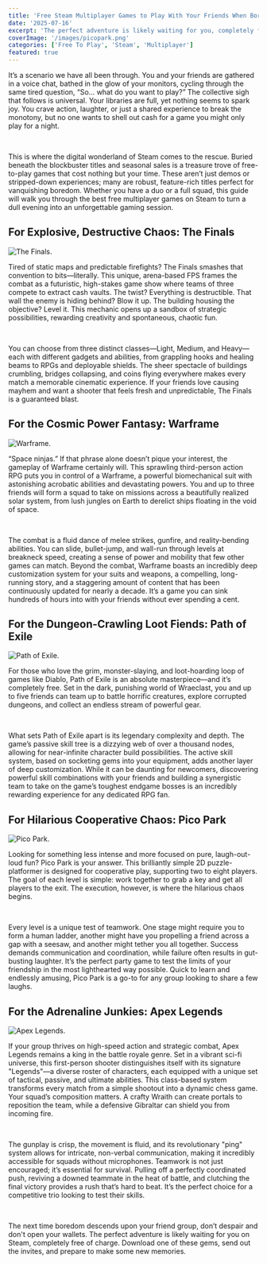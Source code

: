 ```yaml
---
title: 'Free Steam Multiplayer Games to Play With Your Friends When Boredom Hits'
date: '2025-07-16'
excerpt: 'The perfect adventure is likely waiting for you, completely free of charge. Send out the invites, and prepare to make some new memories.'
coverImage: '/images/picopark.png'
categories: ['Free To Play', 'Steam', 'Multiplayer']
featured: true
---
```


It’s a scenario we have all been through. You and your friends are gathered in a voice chat, bathed in the glow of your monitors, cycling through the same tired question, “So… what do you want to play?” The collective sigh that follows is universal. Your libraries are full, yet nothing seems to spark joy. You crave action, laughter, or just a shared experience to break the monotony, but no one wants to shell out cash for a game you might only play for a night.

&nbsp;

This is where the digital wonderland of Steam comes to the rescue. Buried beneath the blockbuster titles and seasonal sales is a treasure trove of free-to-play games that cost nothing but your time. These aren’t just demos or stripped-down experiences; many are robust, feature-rich titles perfect for vanquishing boredom. Whether you have a duo or a full squad, this guide will walk you through the best free multiplayer games on Steam to turn a dull evening into an unforgettable gaming session.


## For Explosive, Destructive Chaos: The Finals

![The Finals.](/images/TheFinals.webp)

Tired of static maps and predictable firefights? The Finals smashes that convention to bits—literally. This unique, arena-based FPS frames the combat as a futuristic, high-stakes game show where teams of three compete to extract cash vaults. The twist? Everything is destructible. That wall the enemy is hiding behind? Blow it up. The building housing the objective? Level it. This mechanic opens up a sandbox of strategic possibilities, rewarding creativity and spontaneous, chaotic fun.

&nbsp;

You can choose from three distinct classes—Light, Medium, and Heavy—each with different gadgets and abilities, from grappling hooks and healing beams to RPGs and deployable shields. The sheer spectacle of buildings crumbling, bridges collapsing, and coins flying everywhere makes every match a memorable cinematic experience. If your friends love causing mayhem and want a shooter that feels fresh and unpredictable, The Finals is a guaranteed blast.

## For the Cosmic Power Fantasy: Warframe

![Warframe.](/images/warframe.png)

“Space ninjas.” If that phrase alone doesn’t pique your interest, the gameplay of Warframe certainly will. This sprawling third-person action RPG puts you in control of a Warframe, a powerful biomechanical suit with astonishing acrobatic abilities and devastating powers. You and up to three friends will form a squad to take on missions across a beautifully realized solar system, from lush jungles on Earth to derelict ships floating in the void of space.

&nbsp;

The combat is a fluid dance of melee strikes, gunfire, and reality-bending abilities. You can slide, bullet-jump, and wall-run through levels at breakneck speed, creating a sense of power and mobility that few other games can match. Beyond the combat, Warframe boasts an incredibly deep customization system for your suits and weapons, a compelling, long-running story, and a staggering amount of content that has been continuously updated for nearly a decade. It’s a game you can sink hundreds of hours into with your friends without ever spending a cent.

## For the Dungeon-Crawling Loot Fiends: Path of Exile

![Path of Exile.](/images/pathofexile.jpg)

For those who love the grim, monster-slaying, and loot-hoarding loop of games like Diablo, Path of Exile is an absolute masterpiece—and it’s completely free. Set in the dark, punishing world of Wraeclast, you and up to five friends can team up to battle horrific creatures, explore corrupted dungeons, and collect an endless stream of powerful gear.

&nbsp;

What sets Path of Exile apart is its legendary complexity and depth. The game’s passive skill tree is a dizzying web of over a thousand nodes, allowing for near-infinite character build possibilities. The active skill system, based on socketing gems into your equipment, adds another layer of deep customization. While it can be daunting for newcomers, discovering powerful skill combinations with your friends and building a synergistic team to take on the game’s toughest endgame bosses is an incredibly rewarding experience for any dedicated RPG fan.

## For Hilarious Cooperative Chaos: Pico Park

![Pico Park.](/images/picopark.png)

Looking for something less intense and more focused on pure, laugh-out-loud fun? Pico Park is your answer. This brilliantly simple 2D puzzle-platformer is designed for cooperative play, supporting two to eight players. The goal of each level is simple: work together to grab a key and get all players to the exit. The execution, however, is where the hilarious chaos begins.

&nbsp;

Every level is a unique test of teamwork. One stage might require you to form a human ladder, another might have you propelling a friend across a gap with a seesaw, and another might tether you all together. Success demands communication and coordination, while failure often results in gut-busting laughter. It’s the perfect party game to test the limits of your friendship in the most lighthearted way possible. Quick to learn and endlessly amusing, Pico Park is a go-to for any group looking to share a few laughs.

## For the Adrenaline Junkies: Apex Legends

![Apex Legends.](/images/apexlegends.webp)

If your group thrives on high-speed action and strategic combat, Apex Legends remains a king in the battle royale genre. Set in a vibrant sci-fi universe, this first-person shooter distinguishes itself with its signature "Legends"—a diverse roster of characters, each equipped with a unique set of tactical, passive, and ultimate abilities. This class-based system transforms every match from a simple shootout into a dynamic chess game. Your squad’s composition matters. A crafty Wraith can create portals to reposition the team, while a defensive Gibraltar can shield you from incoming fire.

&nbsp;

The gunplay is crisp, the movement is fluid, and its revolutionary "ping" system allows for intricate, non-verbal communication, making it incredibly accessible for squads without microphones. Teamwork is not just encouraged; it’s essential for survival. Pulling off a perfectly coordinated push, reviving a downed teammate in the heat of battle, and clutching the final victory provides a rush that’s hard to beat. It’s the perfect choice for a competitive trio looking to test their skills.

&nbsp;

The next time boredom descends upon your friend group, don’t despair and don't open your wallets. The perfect adventure is likely waiting for you on Steam, completely free of charge. Download one of these gems, send out the invites, and prepare to make some new memories.